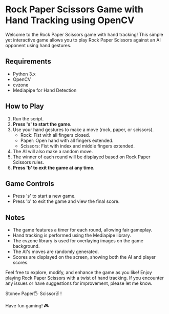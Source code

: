 # Rock Paper Scissors Game with Hand Tracking using OpenCV

Welcome to the Rock Paper Scissors game with hand tracking! This simple yet interactive game allows you to play Rock Paper Scissors against an AI opponent using hand gestures. 

## Requirements
- Python 3.x
- OpenCV
- cvzone
- Mediapipe for Hand Detection

## How to Play
1. Run the script.
2. **Press 's' to start the game.**
3. Use your hand gestures to make a move (rock, paper, or scissors).
   - Rock: Fist with all fingers closed.
   - Paper: Open hand with all fingers extended.
   - Scissors: Fist with index and middle fingers extended.
4. The AI will also make a random move.
5. The winner of each round will be displayed based on Rock Paper Scissors rules.
6. **Press 'b' to exit the game at any time.**

## Game Controls
- Press 's' to start a new game.
- Press 'b' to exit the game and view the final score.

## Notes
- The game features a timer for each round, allowing fair gameplay.
- Hand tracking is performed using the Mediapipe library.
- The cvzone library is used for overlaying images on the game background.
- The AI's moves are randomly generated.
- Scores are displayed on the screen, showing both the AI and player scores.

Feel free to explore, modify, and enhance the game as you like! Enjoy playing Rock Paper Scissors with a twist of hand tracking. If you encounter any issues or have suggestions for improvement, please let me know.

Stone✊ Paper🖐️ Scissor✌️ ! 

Have fun gaming! 🎮

